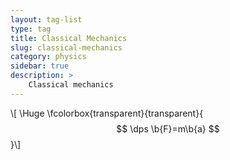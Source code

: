 ```yaml
---
layout: tag-list
type: tag
title: Classical Mechanics
slug: classical-mechanics
category: physics
sidebar: true
description: >
    Classical mechanics
---
```

\\[ \Huge \fcolorbox{transparent}{transparent}{ $$ \dps
\b{F}=m\b{a}
$$ }\\]
